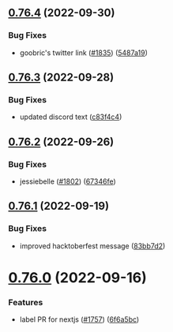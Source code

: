 ## [0.76.4](https://github.com/EddieHubCommunity/LinkFree/compare/v0.76.3...v0.76.4) (2022-09-30)


### Bug Fixes

* goobric's twitter link ([#1835](https://github.com/EddieHubCommunity/LinkFree/issues/1835)) ([5487a19](https://github.com/EddieHubCommunity/LinkFree/commit/5487a19571a564f6e8e4a05000f909cee3bd9493))



## [0.76.3](https://github.com/EddieHubCommunity/LinkFree/compare/v0.76.2...v0.76.3) (2022-09-28)


### Bug Fixes

* updated discord text ([c83f4c4](https://github.com/EddieHubCommunity/LinkFree/commit/c83f4c40ecce6c5a269d922bf179a46c55627c9a))



## [0.76.2](https://github.com/EddieHubCommunity/LinkFree/compare/v0.76.1...v0.76.2) (2022-09-26)


### Bug Fixes

* jessiebelle ([#1802](https://github.com/EddieHubCommunity/LinkFree/issues/1802)) ([67346fe](https://github.com/EddieHubCommunity/LinkFree/commit/67346fe2be2276654a33eeb0548e136b8ec0a21e))



## [0.76.1](https://github.com/EddieHubCommunity/LinkFree/compare/v0.76.0...v0.76.1) (2022-09-19)


### Bug Fixes

* improved hacktoberfest message ([83bb7d2](https://github.com/EddieHubCommunity/LinkFree/commit/83bb7d2ea24336c73575e55e406c6a5927cdbc4a))



# [0.76.0](https://github.com/EddieHubCommunity/LinkFree/compare/v0.75.1...v0.76.0) (2022-09-16)


### Features

* label PR for nextjs ([#1757](https://github.com/EddieHubCommunity/LinkFree/issues/1757)) ([6f6a5bc](https://github.com/EddieHubCommunity/LinkFree/commit/6f6a5bc99c8309d803b551a2fce15d0c80c7818a))




